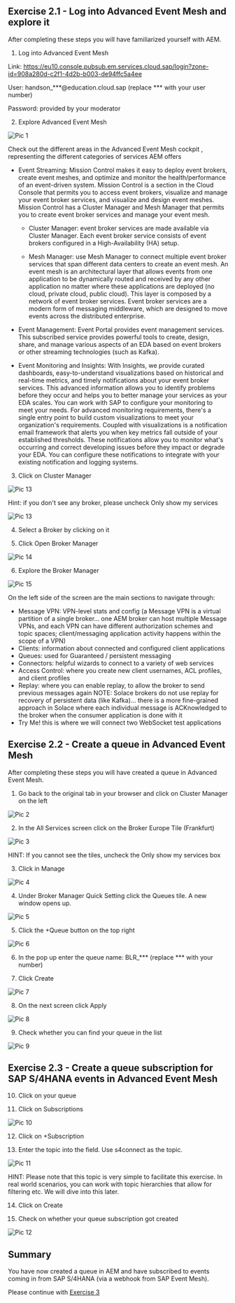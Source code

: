 ## Exercise 2.1 - Log into Advanced Event Mesh and explore it

After completing these steps you will have familiarized yourself with AEM.

1. Log into Advanced Event Mesh

Link: https://eu10.console.pubsub.em.services.cloud.sap/login?zone-id=908a280d-c2f1-4d2b-b003-de94ffc5a4ee

User: handson_***@education.cloud.sap (replace *** with your user number)

Password: provided by your moderator
  
2. Explore Advanced Event Mesh  

![Pic 1](/./images/ex2-1.png)

Check out the different areas in the Advanced Event Mesh cockpit , representing the different categories of services AEM offers

- Event Streaming: Mission Control makes it easy to deploy event brokers, create event meshes, and optimize and monitor the health/performance of an event-driven system. Mission Control is a section in the Cloud Console that permits you to access event brokers, visualize and manage your event broker services, and visualize and design event meshes. Mission Control has a Cluster Manager and Mesh Manager that permits you to create event broker services and manage your event mesh.

     - Cluster Manager: event broker services are made available via Cluster Manager. Each event broker service consists of event brokers configured in a High-Availability (HA) setup.

     - Mesh Manager: use Mesh Manager to connect multiple event broker services that span different data centers to create an event mesh. An event mesh is an architectural layer that allows events from one application to be dynamically routed and received by any other application no matter where these applications are deployed (no cloud, private cloud, public cloud). This layer is composed by a network of event broker services. Event broker services are a modern form of messaging middleware, which are designed to move events across the distributed enterprise.

- Event Management: Event Portal provides event management services. This subscribed service provides powerful tools to create, design, share, and manage various aspects of an EDA based on event brokers or other streaming technologies (such as Kafka). 

- Event Monitoring and Insights: With Insights, we provide curated dashboards, easy-to-understand visualizations based on historical and real-time metrics, and timely notifications about your event broker services. This advanced information allows you to identify problems before they occur and helps you to better manage your services as your EDA scales. You can work with SAP to configure your monitoring to meet your needs. For advanced monitoring requirements, there's a single entry point to build custom visualizations to meet your organization's requirements. Coupled with visualizations is a notification email framework that alerts you when key metrics fall outside of your established thresholds. These notifications allow you to monitor what's occurring and correct developing issues before they impact or degrade your EDA. You can configure these notifications to integrate with your existing notification and logging systems.

3. Click on Cluster Manager

![Pic 13](/./images/ex2-13.png)  

Hint: if you don't see any broker, please uncheck Only show my services

![Pic 13](/./images/ex2-16.png)  

4. Select a Broker by clicking on it

5. Click Open Broker Manager

![Pic 14](/./images/ex2-14.png)  

6. Explore the Broker Manager

![Pic 15](/./images/ex2-15.png)  

On the left side of the screen are the main sections to navigate through:

- Message VPN: VPN-level stats and config (a Message VPN is a virtual partition of a single broker... one AEM broker can host multiple Message VPNs, and each VPN can have different authorization schemes and topic spaces; client/messaging application activity happens within the scope of a VPN)
- Clients: information about connected and configured client applications
- Queues: used for Guaranteed / persistent messaging
- Connectors: helpful wizards to connect to a variety of web services
- Access Control: where you create new client usernames, ACL profiles, and client profiles
- Replay: where you can enable replay, to allow the broker to send previous messages again NOTE: Solace brokers do not use replay for recovery of persistent data (like Kafka)... there is a more fine-grained approach in Solace where each individual message is ACKnowledged to the broker when the consumer application is done with it
- Try Me! this is where we will connect two WebSocket test applications

## Exercise 2.2 - Create a queue in Advanced Event Mesh

After completing these steps you will have created a queue in Advanced Event Mesh.
  
1. Go back to the original tab in your browser and click on Cluster Manager on the left
  
![Pic 2](/./images/ex2-2.png)  
  
2. In the All Services screen click on the Broker Europe Tile (Frankfurt)
  
![Pic 3](/./images/ex2-3.png)    
  
HINT: If you cannot see the tiles, uncheck the Only show my services box
  
3. Click in Manage
  
![Pic 4](/./images/ex2-4.png)     
  
4. Under Broker Manager Quick Setting click the Queues tile. A new window opens up.
  
![Pic 5](/./images/ex2-5.png)      
  
5. Click the +Queue button on the top right
  
![Pic 6](/./images/ex2-6.png)        
  
6. In the pop up enter the queue name: BLR_*** (replace *** with your number)
  
7. Click Create
  
![Pic 7](/./images/ex2-7.png)      
  
8. On the next screen click Apply
  
![Pic 8](/./images/ex2-8.png)      
  
9. Check whether you can find your queue in the list  

![Pic 9](/./images/ex2-9.png)   

## Exercise 2.3 - Create a queue subscription for SAP S/4HANA events in Advanced Event Mesh

10. Click on your queue

11. Click on Subscriptions

![Pic 10](/./images/ex2-10.png)  

12. Click on +Subscription

13. Enter the topic into the field. Use s4connect as the topic.

![Pic 11](/./images/ex2-11.png)  

HINT: Please note that this topic is very simple to facilitate this exercise. In real world scenarios, you can work with topic hierarchies that allow for filtering etc. We will dive into this later.

14. Click on Create

15. Check on whether your queue subscription got created

![Pic 12](/./images/ex2-12.png)  
  
## Summary

You have now created a queue in AEM and have subscribed to events coming in from SAP S/4HANA (via a webhook from SAP Event Mesh).

Please continue with [Exercise 3](../ex3/README.md)





